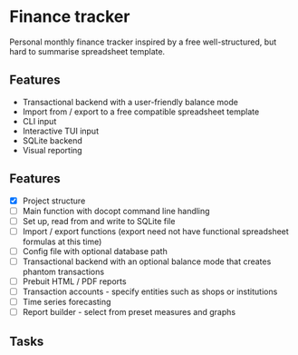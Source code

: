 #	Finance tracker
Personal monthly finance tracker inspired by a free well-structured, but hard to summarise spreadsheet template.

##	Features
- Transactional backend with a user-friendly balance mode
- Import from / export to a free compatible spreadsheet template
- CLI input
- Interactive TUI input
- SQLite backend
- Visual reporting

##	Features
- [X] Project structure
- [ ] Main function with docopt command line handling
- [ ] Set up, read from and write to SQLite file
- [ ] Import / export functions (export need not have functional spreadsheet formulas at this time)
- [ ] Config file with optional database path
- [ ] Transactional backend with an optional balance mode that creates phantom transactions
- [ ] Prebuit HTML / PDF reports
- [ ] Transaction accounts - specify entities such as shops or institutions
- [ ] Time series forecasting
- [ ] Report builder - select from preset measures and graphs

##	Tasks

